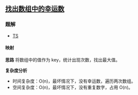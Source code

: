## [找出数组中的幸运数](https://leetcode.cn/problems/find-lucky-integer-in-an-array/)

### 题解
+ [TS](../../ts/1408/1394.ts)

#### 映射
**思路**
将数组中的值作为 key，统计出现次数，找出最大值。

**复杂度分析**
+ 时间复杂度：O(n)，最坏情况下，没有幸运数，遍历两次数组。
+ 空间复杂度：O(n)，最坏情况下，没有重复数字，占用 O(n)。